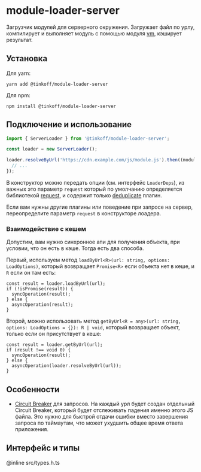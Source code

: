 # module-loader-server

Загрузчик модулей для серверного окружения. Загружает файл по урлу, компилирует и выполняет модуль с помощью модуля [vm](https://nodejs.org/dist/latest-v12.x/docs/api/vm.html), кэширует результат.

## Установка

Для yarn:

```shell script
yarn add @tinkoff/module-loader-server
```

Для npm:

```shell script
npm install @tinkoff/module-loader-server
```

## Подключение и использование

```javascript
import { ServerLoader } from '@tinkoff/module-loader-server';

const loader = new ServerLoader();

loader.resolveByUrl('https://cdn.example.com/js/module.js').then((moduleExports) => {
  // ...
});
```

В конструктор можно передать опции (см. интерфейс `LoaderDeps`), из важных это параметр `request` который по умолчанию определяется библиотекой [request](https://tinkoff.github.io/tinkoff-request/), и содержит только [deduplicate](https://tinkoff.github.io/tinkoff-request/docs/plugins/cache-deduplicate.html) плагин.

Если вам нужны другие плагины или поведение при запросе на сервер, переопределите параметр `request` в конструкторе лоадера.

### Взаимодействие с кешем

Допустим, вам нужно синхронное апи для получения объекта, при условии, что он есть в кэше. Тогда есть два способа.

Первый, используем метод `loadByUrl<R>(url: string, options: LoadOptions)`, который возвращает `Promise<R>` если объекта нет в кеше, и `R` если он там есть:

```tsx
const result = loader.loadByUrl(url);
if (!isPromise(result)) {
  syncOperation(result);
} else {
  asyncOperation(result);
}
```

Второй, можно использовать метод `getByUrl<R = any>(url: string, options: LoadOptions = {}): R | void`, который возвращает объект, только если он присутствует в кеше:

```tsx
const result = loader.getByUrl(url);
if (result !== void 0) {
  syncOperation(result);
} else {
  asyncOperation(loader.resolveByUrl(url));
}
```

## Особенности

- [Circuit Breaker](https://tinkoff.github.io/tinkoff-request/docs/plugins/circuit-breaker.html) для запросов. На каждый урл будет создан отдельный Circuit Breaker, который будет отслеживать падения именно этого JS файла. Это нужно для быстрой отдачи ошибки вместо завершения запроса по таймаутам, что может ухудшить общее время ответа приложения.

## Интерфейс и типы

@inline src/types.h.ts
